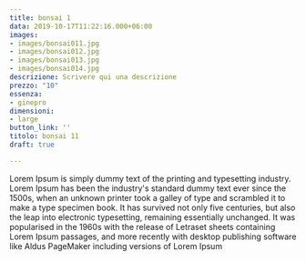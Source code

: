 ```yaml
---
title: bonsai 1
data: 2019-10-17T11:22:16.000+06:00
images:
- images/bonsai011.jpg
- images/bonsai012.jpg
- images/bonsai013.jpg
- images/bonsai014.jpg
descrizione: Scrivere qui una descrizione
prezzo: "10"
essenza:
- ginepro
dimensioni:
- large
button_link: ''
titolo: bonsai 11
draft: true

---
```

Lorem Ipsum is simply dummy text of the printing and typesetting industry. Lorem Ipsum has been the industry's standard dummy text ever since the 1500s, when an unknown printer took a galley of type and scrambled it to make a type specimen book. It has survived not only five centuries, but also the leap into electronic typesetting, remaining essentially unchanged. It was popularised in the 1960s with the release of Letraset sheets containing Lorem Ipsum passages, and more recently with desktop publishing software like Aldus PageMaker including versions of Lorem Ipsum